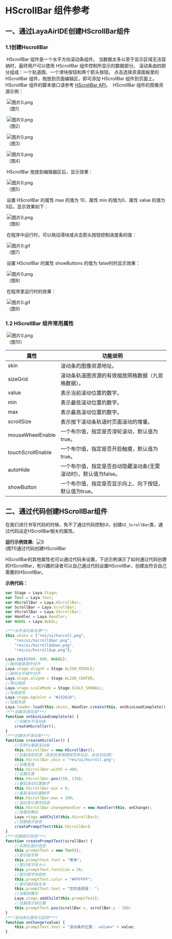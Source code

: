 # HScrollBar 组件参考



##  一、通过LayaAirIDE创建HScrollBar组件

###         1.1创建HscrollBar

​	HScrollBar 组件是一个水平方向滚动条组件。
​        当数据太多以至于显示区域无法容纳时，最终用户可以使用 HScrollBar 组件控制所显示的数据部分。
​        滚动条由四部分组成：一个轨道图、一个滑块按钮和两个箭头按钮。
​        点击选择资源面板里的 HScrollBar 组件，拖放到页面编辑区，即可添加 HScrollBar 组件到页面上。
​        HScrollBar 组件的脚本接口请参考 [HScrollBar API](http://layaair.ldc.layabox.com/api/index.html?category=Core&class=laya.ui.HScrollBar)。
​        HScrollBar 组件的图像资源示例：

​        ![图片0.png](img/1.png)<br/>
​    （图1）

​        ![图片0.png](img/2.png)<br/>
​    （图2）

​        ![图片0.png](img/3.png)<br/>
​    （图3）

​        ![图片0.png](img/4.png)<br/>
​    （图4）

​        HScrollBar 拖放到编辑器区后，显示效果：

​        ![图片0.png](img/5.png)<br/>
​    （图5）

​        设置 HScrollBar 的属性 max 的值为 10、属性 min 的值为0、属性 value 的值为3后，显示效果如下：

​        ![图片0.png](img/6.png)<br/>
​    （图6）

​        在程序中运行时，可以拖动滑块或点击箭头按钮控制进度条的值：

​        ![图片0.gif](gif/1.gif)<br/>
​    （图7）

​        设置 HScrollBar 的属性 showButtons 的值为 false时的显示效果：

​        ![图片0.png](img/7.png)<br/>
​    （图8）

​        在程序里运行时的效果：

​        ![图片0.gif](gif/2.gif)<br/>
​    （图9）

 

### 1.2 HScrollBar 组件常用属性

​        ![图片0.png](img/8.png)<br/>
​    （图10）

 

| **属性**            | **功能说明**                            |
| ----------------- | ----------------------------------- |
| skin              | 滚动条的图像资源地址。                         |
| sizeGrid          | 滚动条轨道图资源的有效缩放网格数据（九宫格数据）。           |
| value             | 表示当前滚动位置的数字。                        |
| min               | 表示最低滚动位置的数字。                        |
| max               | 表示最高滚动位置的数字。                        |
| scrollSize        | 表示按下滚动条轨道时页面滚动的增量。                  |
| mouseWheelEnable  | 一个布尔值，指定是否滑轮滚动，默认值为true。            |
| touchScrollEnable | 一个布尔值，指定是否开启触摸，默认值为true。            |
| autoHide          | 一个布尔值，指定是否自动隐藏滚动条(无需滚动时)，默认值为false。 |
| showButton        | 一个布尔值，指定是否显示向上、向下按钮，默认值为true。       |

 

## 二、通过代码创建HScrollBar组件

​	在我们进行书写代码的时候，免不了通过代码控制UI，创建`UI_ScrollBar`类，通过代码设定HScrollBar相关的属性。

**运行示例效果:**
​	![5](gif/4.gif)<br/>
​	(图11)通过代码创建HScrollBar

​	HScrollBar的其他属性也可以通过代码来设置，下述示例演示了如何通过代码创建的HScrollBar，有兴趣的读者可以自己通过代码设置HScrollBar，创建出符合自己需要的HScrollBar。

**示例代码：**

```javascript
var Stage = Laya.Stage;
var Text = Laya.Text;
var HScrollBar = Laya.HScrollBar;
var ScrollBar = Laya.ScrollBar;
var VScrollBar = Laya.VScrollBar;
var Handler = Laya.Handler;
var WebGL = Laya.WebGL;

/***水平滚动条资源**/
this.skins = ["res/ui/hscroll.png",
    "res/ui/hscroll$bar.png",
    "res/ui/hscroll$down.png",
    "res/ui/hscroll$up.png"];

Laya.init(800, 600, WebGL);
//画布垂直居中对齐
Laya.stage.alignV = Stage.ALIGN_MIDDLE;
//画布水平居中对齐
Laya.stage.alignH = Stage.ALIGN_CENTER;
//等比缩放
Laya.stage.scaleMode = Stage.SCALE_SHOWALL;
//背景颜色
Laya.stage.bgColor = "#232628";
//加载资源
Laya.loader.load(this.skins, Handler.create(this, onSkinLoadComplete));
/***加载资源完成***/
function onSkinLoadComplete(e) {
    //创建水平滚动条
    createHScroller();
}
/***创建水平滚动条***/
function createHScroller() {
    //实例化垂直滚动条
    this.hScrollBar = new HScrollBar();
    //加载皮肤资源（其他资源根据规范命名后，会自动加载）
    this.hScrollBar.skin = "res/ui/hscroll.png";
    //设置宽度
    this.hScrollBar.width = 400;
    //设置位置
    this.hScrollBar.pos(150, 170);
    //最低滚动位置数字
    this.hScrollBar.min = 0;
    //最高滚动位置数字
    this.hScrollBar.max = 100;
    //滚动变化事件回调
    this.hScrollBar.changeHandler = new Handler(this, onChange);
    //加载到舞台
    Laya.stage.addChild(this.hScrollBar);
    //创建提示信息
    createPromptText(this.hScrollBar)
}
/***创建提示信息***/
function createPromptText(scrollBar) {
    //实例化提示信息
    this.promptText = new Text();
    //提示框字体
    this.promptText.font = "黑体";
    //提示框字体大小
    this.promptText.fontSize = 26;
    //提示框字体颜色
    this.promptText.color = "#FFFFFF";
    //提示框初始文本
    this.promptText.text = "您的选择是： ";
    //加载到舞台
    Laya.stage.addChild(this.promptText);
    //设置提示框位置
    this.promptText.pos(scrollBar.x, scrollBar.y - 50);
}
/***滚动条位置变化回调***/
function onChange(value) {
    this.promptText.text = "滚动条的位置： value=" + value;
}
```

